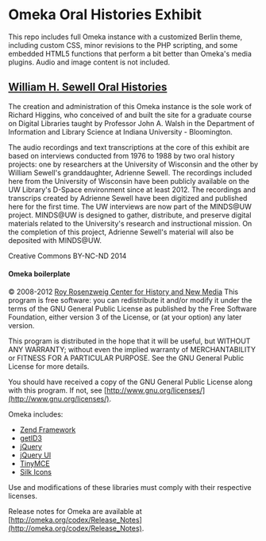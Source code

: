 # Omeka Oral Histories Exhibit   

This repo includes full Omeka instance with a customized Berlin theme, including
custom CSS, minor revisions to the PHP scripting, and some embedded HTML5 functions 
that perform a bit better than Omeka's media plugins. Audio and image content is not 
included. 

## [William H. Sewell Oral Histories](http://www.rshiggins.net/omeka/)  
The creation and administration of this Omeka instance is the sole work of Richard Higgins, who conceived of and built the site for a graduate course on Digital Libraries taught by Professor John A. Walsh in the Department of Information and Library Science at Indiana University - Bloomington.

The audio recordings and text transcriptions at the core of this exhibit are based on interviews conducted from 1976 to 1988 by two oral history projects: one by researchers at the University of Wisconsin and the other by William Sewell's granddaughter, Adrienne Sewell. The recordings included here from the University of Wisconsin have been publicly available on the UW Library's D-Space environment since at least 2012. The recordings and transcrips created by Adrienne Sewell have been digitized and published here for the first time. The UW interviews are now part of the MINDS@UW project. MINDS@UW is designed to gather, distribute, and preserve digital materials related to the University's research and instructional mission. On the completion of this project, Adrienne Sewell's material will also be deposited with MINDS@UW.

Creative Commons BY-NC-ND 2014

#### Omeka boilerplate   
&copy; 2008-2012 [Roy Rosenzweig Center for History and New Media](http://chnm.gmu.edu/)
This program is free software: you can redistribute it and/or modify it under 
the terms of the GNU General Public License as published by the Free Software 
Foundation, either version 3 of the License, or (at your option) any later
version.

This program is distributed in the hope that it will be useful, but WITHOUT ANY
WARRANTY; without even the implied warranty of MERCHANTABILITY or FITNESS FOR A
PARTICULAR PURPOSE. See the GNU General Public License for more details.

You should have received a copy of the GNU General Public License along with
this program. If not, see [http://www.gnu.org/licenses/](http://www.gnu.org/licenses/).

Omeka includes:

* [Zend Framework](http://framework.zend.com)
* [getID3](http://getid3.sourceforge.net)
* [jQuery](http://jquery.com)
* [jQuery UI](http://jqueryui.com)
* [TinyMCE](http://tinymce.moxiecode.com)
* [Silk Icons](http://www.famfamfam.com/lab/icons/silk/)

Use and modifications of these libraries must comply with their respective 
licenses.

Release notes for Omeka are available at
[http://omeka.org/codex/Release_Notes](http://omeka.org/codex/Release_Notes).
